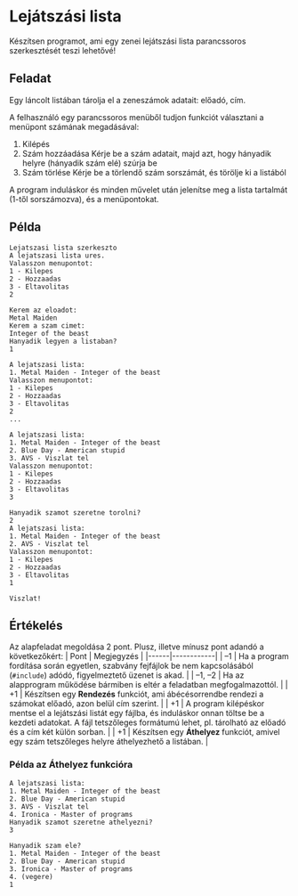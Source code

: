 # Lejátszási lista

Készítsen programot, ami egy zenei lejátszási lista parancssoros szerkesztését teszi lehetővé!

## Feladat

Egy láncolt listában tárolja el a zeneszámok adatait: előadó, cím.

A felhasználó egy parancssoros menüből tudjon funkciót választani a menüpont számának megadásával:
1.	Kilépés
2.	Szám hozzáadása
	Kérje be a szám adatait, majd azt, hogy hányadik helyre (hányadik szám elé) szúrja be
3.	Szám törlése
	Kérje be a törlendő szám sorszámát, és törölje ki a listából

A program induláskor és minden művelet után jelenítse meg a lista tartalmát (1-től sorszámozva), és a menüpontokat.

## Példa

```
Lejatszasi lista szerkeszto
A lejatszasi lista ures.
Valasszon menupontot:
1 - Kilepes
2 - Hozzaadas
3 - Eltavolitas
2

Kerem az eloadot:
Metal Maiden
Kerem a szam cimet:
Integer of the beast
Hanyadik legyen a listaban?
1

A lejatszasi lista:
1. Metal Maiden - Integer of the beast
Valasszon menupontot:
1 - Kilepes
2 - Hozzaadas
3 - Eltavolitas
2
...

A lejatszasi lista:
1. Metal Maiden - Integer of the beast
2. Blue Day - American stupid
3. AVS - Viszlat tel
Valasszon menupontot:
1 - Kilepes
2 - Hozzaadas
3 - Eltavolitas
3

Hanyadik szamot szeretne torolni?
2
A lejatszasi lista:
1. Metal Maiden - Integer of the beast
2. AVS - Viszlat tel
Valasszon menupontot:
1 - Kilepes
2 - Hozzaadas
3 - Eltavolitas
1

Viszlat!
```

## Értékelés

Az alapfeladat megoldása 2 pont. Plusz, illetve mínusz pont adandó a következőkért:
| Pont | Megjegyzés |
|------|------------|
| –1 | Ha a program fordítása során egyetlen, szabvány fejfájlok be nem kapcsolásából (`#include`) adódó, figyelmeztető üzenet is akad. |
| –1, –2 | Ha az alapprogram működése bármiben is eltér a feladatban megfogalmazottól. |
| +1 | Készítsen egy **Rendezés** funkciót, ami ábécésorrendbe rendezi a számokat előadó, azon belül cím szerint. |
| +1 | A program kilépéskor mentse el a lejátszási listát egy fájlba, és induláskor onnan töltse be a kezdeti adatokat. A fájl tetszőleges formátumú lehet, pl. tárolható az előadó és a cím két külön sorban. |
| +1 | Készítsen egy **Áthelyez** funkciót, amivel egy szám tetszőleges helyre áthelyezhető a listában. |

### Példa az **Áthelyez** funkcióra

```
A lejatszasi lista:
1. Metal Maiden - Integer of the beast
2. Blue Day - American stupid
3. AVS - Viszlat tel
4. Ironica - Master of programs
Hanyadik szamot szeretne athelyezni?
3

Hanyadik szam ele?
1. Metal Maiden - Integer of the beast
2. Blue Day - American stupid
3. Ironica - Master of programs
4. (vegere)
1
```